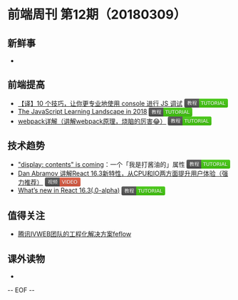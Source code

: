 # 前端周刊 第12期（20180309）

## 新鲜事
-

## 前端提高
- [【译】10 个技巧，让你更专业地使用 console 进行 JS 调试](https://elevenbeans.github.io/2018/03/10/10-Tips-for-JS-Debugging-with-Console/?utm_source=mife&utm_medium=article&utm_campaign=mifeweekly&utm_term=tutorial) <img valign="top" width="auto" height="20" src="./assets/tutorial.svg" />
- [The JavaScript Learning Landscape in 2018](https://css-tricks.com/javascript-learning-landscape-2018/?utm_source=mife&utm_medium=article&utm_campaign=mifeweekly&utm_term=tutorial) <img valign="top" width="auto" height="20" src="./assets/tutorial.svg" />
- [webpack详解（讲解webpack原理，烧脑的厉害😂）](https://juejin.im/post/5aa3d2056fb9a028c36868aa?utm_source=mife&utm_medium=article&utm_campaign=mifeweekly&utm_term=tutorial) <img valign="top" width="auto" height="20" src="./assets/tutorial.svg" />

## 技术趋势
- ["display: contents" is coming](https://blogs.igalia.com/mrego/2018/01/11/display-contents-is-coming/?utm_source=mife&utm_medium=article&utm_campaign=mifeweekly&utm_term=tutorial)：一个「我是打酱油的」属性 <img valign="top" width="auto" height="20" src="./assets/tutorial.svg" />
- [Dan Abramov 讲解React 16.3新特性，从CPU和IO两方面提升用户体验（强力推荐）](https://reactjs.org/blog/2018/03/01/sneak-peek-beyond-react-16.html?utm_source=mife&utm_medium=article&utm_campaign=mifeweekly&utm_term=video) <img valign="top" width="auto" height="20" src="./assets/video.svg" /> 
- [What’s new in React 16.3(.0-alpha)](https://medium.com/@baphemot/whats-new-in-react-16-3-d2c9b7b6193b?utm_source=mife&utm_medium=article&utm_campaign=mifeweekly&utm_term=tutorial) <img valign="top" width="auto" height="20" src="./assets/tutorial.svg" />

## 值得关注
- [腾讯IVWEB团队的工程化解决方案feflow](https://github.com/feflow/feflow?utm_source=mife&utm_medium=article&utm_campaign=mifeweekly&utm_term=news)

## 课外读物
-

-- EOF --